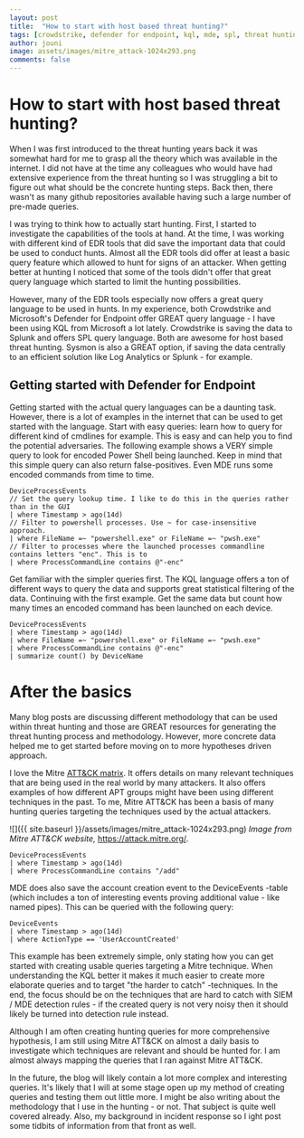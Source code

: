 ```yaml
---
layout: post
title:  "How to start with host based threat hunting?"
tags: [crowdstrike, defender for endpoint, kql, mde, spl, threat hunting, featured]
author: jouni
image: assets/images/mitre_attack-1024x293.png
comments: false
---
```


# How to start with host based threat hunting?

When I was first introduced to the threat hunting years back it was somewhat hard for me to grasp all the theory which was available in the internet. I did not have at the time any colleagues who would have had extensive experience from the threat hunting so I was struggling a bit to figure out what should be the concrete hunting steps. Back then, there wasn't as many github repositories available having such a large number of pre-made queries.

I was trying to think how to actually start hunting. First, I started to investigate the capabilities of the tools at hand. At the time, I was working with different kind of EDR tools that did save the important data that could be used to conduct hunts. Almost all the EDR tools did offer at least a basic query feature which allowed to hunt for signs of an attacker. When getting better at hunting I noticed that some of the tools didn't offer that great query language which started to limit the hunting possibilities.

However, many of the EDR tools especially now offers a great query language to be used in hunts. In my experience, both Crowdstrike and Microsoft's Defender for Endpoint offer GREAT query language - I have been using KQL from Microsoft a lot lately. Crowdstrike is saving the data to Splunk and offers SPL query language. Both are awesome for host based threat hunting. Sysmon is also a GREAT option, if saving the data centrally to an efficient solution like Log Analytics or Splunk - for example.

## Getting started with Defender for Endpoint

Getting started with the actual query languages can be a daunting task. However, there is a lot of examples in the internet that can be used to get started with the language. Start with easy queries: learn how to query for different kind of cmdlines for example. This is easy and can help you to find the potential adversaries. The following example shows a VERY simple query to look for encoded Power Shell being launched. Keep in mind that this simple query can also return false-positives. Even MDE runs some encoded commands from time to time.

    DeviceProcessEvents 
    // Set the query lookup time. I like to do this in the queries rather than in the GUI
    | where Timestamp > ago(14d) 
    // Filter to powershell processes. Use ~ for case-insensitive approach.
    | where FileName =~ "powershell.exe" or FileName =~ "pwsh.exe"
    // Filter to processes where the launched processes commandline contains letters "enc". This is to 
    | where ProcessCommandLine contains @"-enc"

Get familiar with the simpler queries first. The KQL language offers a ton of different ways to query the data and supports great statistical filtering of the data. Continuing with the first example. Get the same data but count how many times an encoded command has been launched on each device.

    DeviceProcessEvents 
    | where Timestamp > ago(14d) 
    | where FileName =~ "powershell.exe" or FileName =~ "pwsh.exe"
    | where ProcessCommandLine contains @"-enc"
    | summarize count() by DeviceName

# After the basics

Many blog posts are discussing different methodology that can be used within threat hunting and those are GREAT resources for generating the threat hunting process and methodology. However, more concrete data helped me to get started before moving on to more hypotheses driven approach.

I love the Mitre [ATT&CK matrix](https://attack.mitre.org/). It offers details on many relevant techniques that are being used in the real world by many attackers. It also offers examples of how different APT groups might have been using different techniques in the past. To me, Mitre ATT&CK has been a basis of many hunting queries targeting the techniques used by the actual attackers.

![]({{ site.baseurl }}/assets/images/mitre_attack-1024x293.png)
_Image from Mitre ATT&CK website,_ https://attack.mitre.org/.

    DeviceProcessEvents 
    | where Timestamp > ago(14d) 
    | where ProcessCommandLine contains "/add"

MDE does also save the account creation event to the DeviceEvents -table (which includes a ton of interesting events proving additional value - like named pipes). This can be queried with the following query:

    DeviceEvents 
    | where Timestamp > ago(14d) 
    | where ActionType == 'UserAccountCreated'

This example has been extremely simple, only stating how you can get started with creating usable queries targeting a Mitre technique. When understanding the KQL better it makes it much easier to create more elaborate queries and to target "the harder to catch" -techniques. In the end, the focus should be on the techniques that are hard to catch with SIEM / MDE detection rules - if the created query is not very noisy then it should likely be turned into detection rule instead.

Although I am often creating hunting queries for more comprehensive hypothesis, I am still using Mitre ATT&CK on almost a daily basis to investigate which techniques are relevant and should be hunted for. I am almost always mapping the queries that I ran against Mitre ATT&CK.

In the future, the blog will likely contain a lot more complex and interesting queries. It's likely that I will at some stage open up my method of creating queries and testing them out little more. I might be also writing about the methodology that I use in the hunting - or not. That subject is quite well covered already. Also, my background in incident response so I ight post some tidbits of information from that front as well.